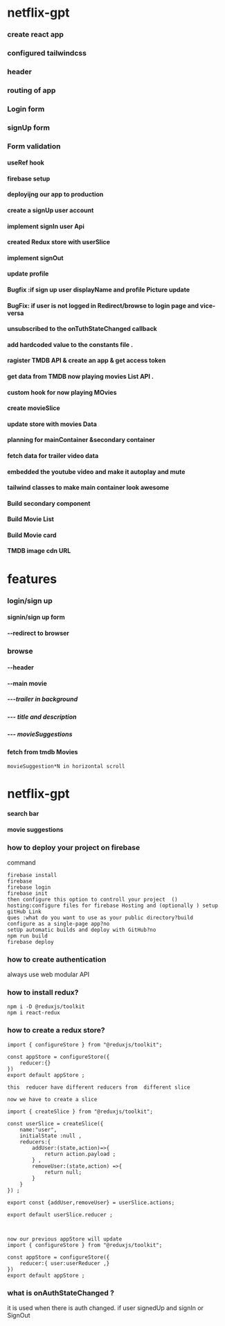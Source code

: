 # netflix-gpt
### create react app
### configured tailwindcss
### header
### routing of app
### Login form
### signUp form
### Form validation
#### useRef hook
#### firebase setup 
#### deployijng our app to production
#### create a signUp user account
#### implement signIn user Api
#### created Redux store with userSlice
#### implement signOut
#### update profile
#### Bugfix :if sign up user displayName and profile Picture update
#### BugFix: if user is not logged in Redirect/browse  to login page and vice-versa
#### unsubscribed to the onTuthStateChanged callback
#### add hardcoded value to the constants file .
#### ragister TMDB API & create an app & get access token 
#### get data from TMDB now playing movies List API .
#### custom hook for now playing MOvies
#### create movieSlice
#### update store with movies Data
#### planning for mainContainer &secondary container
#### fetch data for trailer video data
#### embedded the youtube video and make it autoplay and mute 
#### tailwind classes to make main container look awesome
#### Build secondary component
#### Build Movie List
#### Build Movie card
#### TMDB image cdn URL






# features
### login/sign up
#### signin/sign up form 
#### --redirect to browser
### browse
#### --header
#### --main movie
##### ---trailer in background
##### --- title and description
##### --- movieSuggestions
#### fetch from tmdb Movies
```
movieSuggestion*N in horizontal scroll
```

# netflix-gpt
#### search bar
#### movie suggestions


### how to deploy your project on firebase
command
```
firebase install
firebase
firebase login
firebase init
then configure this option to controll your project  () hosting:configure files for firebase Hosting and (optionally ) setup gitHub Link
ques :what do you want to use as your public directory?build
configure as a single-page app?no
setUp automatic builds and deploy with GitHub?no
npm run build
firebase deploy
```


### how to create authentication
always use web modular API
### how to install redux?
```
npm i -D @reduxjs/toolkit
npm i react-redux
```

### how to create a redux store?
```
import { configureStore } from "@reduxjs/toolkit";

const appStore = configureStore({
    reducer:{}
})
export default appStore ; 

this  reducer have different reducers from  different slice 

now we have to create a slice

import { createSlice } from "@reduxjs/toolkit";

const userSlice = createSlice({
    name:"user",
    initialState :null ,
    reducers:{
        addUser:(state,action)=>{
            return action.payload ;
        } ,
        removeUser:(state,action) =>{
            return null;
        }
    }
}) ;

export const {addUser,removeUser} = userSlice.actions;

export default userSlice.reducer ;



now our previous appStore will update
import { configureStore } from "@reduxjs/toolkit";

const appStore = configureStore({
    reducer:{ user:userReducer ,}
})
export default appStore ; 

```


### what is onAuthStateChanged ?
it is used when there is auth changed.
if user signedUp and signIn or SignOut